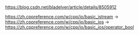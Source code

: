 https://blog.csdn.net/bladelyer/article/details/8505912

https://zh.cppreference.com/w/cpp/io/basic_istream -> https://zh.cppreference.com/w/cpp/io/basic_ios -> https://zh.cppreference.com/w/cpp/io/basic_ios/operator_bool